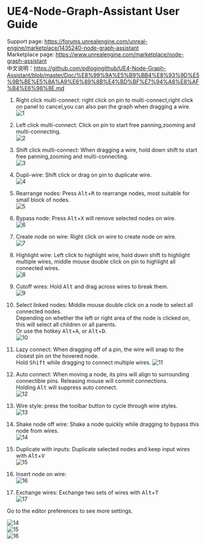 # UE4-Node-Graph-Assistant User Guide

Support page: https://forums.unrealengine.com/unreal-engine/marketplace/1435240-node-graph-assistant  
Marketplace page: https://www.unrealengine.com/marketplace/node-graph-assistant  
中文说明：https://github.com/pdlogingithub/UE4-Node-Graph-Assistant/blob/master/Doc/%E8%99%9A%E5%B9%BB4%E8%93%9D%E5%9B%BE%E5%8A%A9%E6%89%8B%E4%BD%BF%E7%94%A8%E8%AF%B4%E6%98%8E.md  

1. Right click multi-connect: right click on pin to multi-connect,right click on panel to cancel,you can also pan the graph when dragging a wire.  
![1](Resource/1.4/drag_pan_multi-connect.gif)

2. Left click multi-connect: Click on pin to start free panning,zooming and multi-connecting.  
![2](Resource/1.4/click_pan_multi-connect.gif)

3. Shift click multi-connect: When dragging a wire, hold down shift to start free panning,zooming and multi-connecting.  
![3](Resource/1.4/shift_pan_multi-connect.gif)

4. Dupli-wire: Shift click or drag on pin to duplicate wire.  
![4](Resource/1.4/dupli_wire.gif)

5. Rearrange nodes: Press <kbd>Alt</kbd>+<kbd>R</kbd> to rearrange nodes, most suitable for small block of nodes.   
![5](Resource/1.4/rearrange.gif)

6. Bypass node: Press <kbd>Alt</kbd>+<kbd>X</kbd> will remove selected nodes on wire.  
![6](Resource/1.4/bypass.gif)

7. Create node on wire: Right click on wire to create node on wire.  
![7](Resource/1.4/insert.gif)

8. Highlight wire: Left click to highlight wire, hold down shift to highlight multiple wires, middle mouse double click on pin to highlight all connected wires.  
![8](Resource/1.4/highlight.gif)

9. Cutoff wires: Hold <kbd>Alt</kbd> and drag across wires to break them.  
![9](Resource/1.4/cutoff.gif)

10. Select linked nodes: Middle mouse double click on a node to select all connected nodes.  
Depending on whether the left or right area of the node is clicked on, this will select all children or all parents.  
Or use the hotkey <kbd>Alt</kbd>+<kbd>A</kbd>, or <kbd>Alt</kbd>+<kbd>D</kbd>.  
![10](Resource/1.4/select_linked.gif)

11. Lazy connect: When dragging off of a pin, the wire will snap to the closest pin on the hovered node.  
Hold <kbd>Shift</kbd> while dragging to connect multiple wires.
![11](Resource/1.5/lazy_connect.gif)
 
12. Auto connect: When moving a node, its pins will align to surrounding connectible pins. Releasing mouse will commit connections.  
Holding <kbd>Alt</kbd> will suppress auto connect.   
![12](Resource/1.5/auto_connect.gif)

13. Wire style: press the toolbar button to cycle through wire styles.  
![13](Resource/1.5/wire_style.gif)

14. Shake node off wire: Shake a node quickly while dragging to bypass this node from wires.  
![14](Resource/1.6/shake_node_off_wire.gif)

15. Duplicate with inputs: Duplicate selected nodes and keep input wires with <kbd>Alt</kbd>+<kbd>V</kbd>  
![15](Resource/1.6/dupli_node_with_input.gif)

16. Insert node on wire:  
![16](Resource/1.6/insert_node_on_wire.gif)

17.  Exchange wires: Exchange two sets of wires with <kbd>Alt</kbd>+<kbd>T</kbd>  
![17](Resource/1.6/exchange_wires.gif)

Go to the editor preferences to see more settings.

![14](Resource/1.5/instruction_plugin.png)  
![15](Resource/1.5/instruction_keybind.png)  
![16](Resource/1.5/instruction_config.png)  
